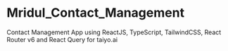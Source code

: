 # Mridul_Contact_Management
Contact Management App using ReactJS, TypeScript, TailwindCSS, React Router v6 and React Query for taiyo.ai
